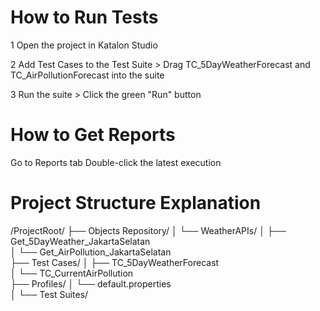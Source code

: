 # How to Run Tests
1 Open the project in Katalon Studio

2 Add Test Cases to the Test Suite > Drag TC_5DayWeatherForecast and TC_AirPollutionForecast into the suite

3 Run the suite > Click the green "Run" button


# How to Get Reports
Go to Reports tab
Double-click the latest execution

# Project Structure Explanation
/ProjectRoot/
├── Objects Repository/
│   └── WeatherAPIs/
│       ├── Get_5DayWeather_JakartaSelatan   
│       └── Get_AirPollution_JakartaSelatan  
├── Test Cases/
│   ├── TC_5DayWeatherForecast      
│   └── TC_CurrentAirPollution      
├── Profiles/
│   └── default.properties         
│
└── Test Suites/                    
